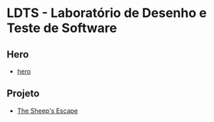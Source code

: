 # LDTS - Laboratório de Desenho e Teste de Software

## Hero
* [hero](https://github.com/DanielaTomas/hero)

## Projeto
* [The Sheep's Escape](https://github.com/DanielaTomas/FEUP-LDTS)
